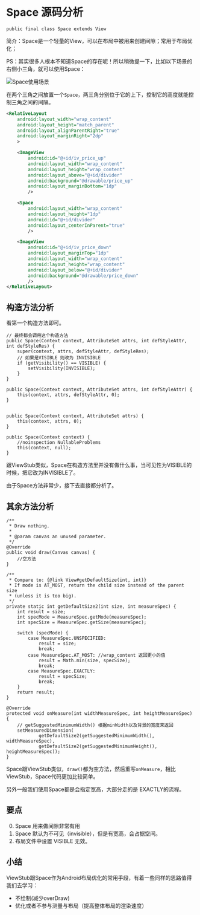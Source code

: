 # Space 源码分析

	public final class Space extends View

简介：Space是一个轻量的View，可以在布局中被用来创建间隙；常用于布局优化；

PS：其实很多人根本不知道Space的存在呢！所以稍微提一下，比如以下场景的右侧小三角，就可以使用Space：  

![Space使用场景](http://ww2.sinaimg.cn/large/98900c07jw1f6pifwudkgj201k0110mp.jpg)

在两个三角之间放置一个`Space`，两三角分别位于它的上下，控制它的高度就能控制三角之间的间隔。

```xml
<RelativeLayout
    android:layout_width="wrap_content"
    android:layout_height="match_parent"
    android:layout_alignParentRight="true"
    android:layout_marginRight="2dp"
    >

    <ImageView
        android:id="@+id/iv_price_up"
        android:layout_width="wrap_content"
        android:layout_height="wrap_content"
        android:layout_above="@+id/divider"
        android:background="@drawable/price_up"
        android:layout_marginBottom="1dp"
        />

    <Space
        android:layout_width="wrap_content"
        android:layout_height="1dp"
        android:id="@+id/divider"
        android:layout_centerInParent="true"
        />

    <ImageView
        android:id="@+id/iv_price_down"
        android:layout_marginTop="1dp"
        android:layout_width="wrap_content"
        android:layout_height="wrap_content"
        android:layout_below="@+id/divider"
        android:background="@drawable/price_down"
        />
</RelativeLayout>
```


## 构造方法分析

看第一个构造方法即可。  

```
// 最终都会调用这个构造方法
public Space(Context context, AttributeSet attrs, int defStyleAttr, int defStyleRes) {
    super(context, attrs, defStyleAttr, defStyleRes);
    // 如果是VISIBLE 则改为 INVISIBLE
    if (getVisibility() == VISIBLE) {
        setVisibility(INVISIBLE);
    }
}

public Space(Context context, AttributeSet attrs, int defStyleAttr) {
    this(context, attrs, defStyleAttr, 0);
}


public Space(Context context, AttributeSet attrs) {
    this(context, attrs, 0);
}

public Space(Context context) {
    //noinspection NullableProblems
    this(context, null);
}
``` 

跟ViewStub类似，Space在构造方法里并没有做什么事，当可见性为VISIBLE的时候，把它改为INVISIBLE了。

由于Space方法非常少，接下去直接都分析了。  


## 其余方法分析


```
/**
 * Draw nothing.
 *
 * @param canvas an unused parameter.
 */
@Override
public void draw(Canvas canvas) {
	//空方法
}

/**
 * Compare to: {@link View#getDefaultSize(int, int)}
 * If mode is AT_MOST, return the child size instead of the parent size
 * (unless it is too big).
 */
private static int getDefaultSize2(int size, int measureSpec) {
    int result = size;
    int specMode = MeasureSpec.getMode(measureSpec);
    int specSize = MeasureSpec.getSize(measureSpec);

    switch (specMode) {
        case MeasureSpec.UNSPECIFIED:
            result = size;
            break;
        case MeasureSpec.AT_MOST: //wrap_content 返回更小的值
            result = Math.min(size, specSize);
            break;
        case MeasureSpec.EXACTLY:
            result = specSize;
            break;
    }
    return result;
}

@Override
protected void onMeasure(int widthMeasureSpec, int heightMeasureSpec) {
	// getSuggestedMinimumWidth() 根据minWidth以及背景的宽度来返回
    setMeasuredDimension(
            getDefaultSize2(getSuggestedMinimumWidth(), widthMeasureSpec),
            getDefaultSize2(getSuggestedMinimumHeight(), heightMeasureSpec));
}
```

Space跟ViewStub类似，`draw()`都为空方法，然后重写`onMeasure`，相比ViewStub，Space代码更加比较简单。

另外一般我们使用Space都是会指定宽高，大部分走的是 EXACTLY的流程。  

## 要点

0. Space 用来做间隙非常有用
1. Space 默认为不可见（invisible），但是有宽高，会占据空间。
2. 布局文件中设置 VISIBLE 无效。

## 小结

ViewStub跟Space作为Android布局优化的常用手段，有着一些同样的思路值得我们去学习：

- 不绘制(减少overDraw)  
- 优化或者不参与测量与布局（提高整体布局的渲染速度） 


